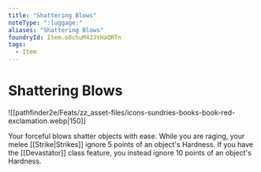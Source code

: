 ```yaml
---
title: "Shattering Blows"
noteType: ":luggage:"
aliases: "Shattering Blows"
foundryId: Item.o8chuM42JVHaQRTn
tags:
  - Item
---
```


# Shattering Blows
![[pathfinder2e/Feats/zz_asset-files/icons-sundries-books-book-red-exclamation.webp|150]]

Your forceful blows shatter objects with ease. While you are raging, your melee [[Strike|Strikes]] ignore 5 points of an object's Hardness. If you have the [[Devastator]] class feature, you instead ignore 10 points of an object's Hardness.

